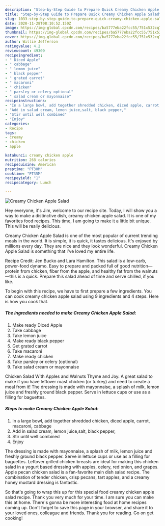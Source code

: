 ```yaml
---
description: "Step-by-Step Guide to Prepare Quick Creamy Chicken Apple Salad"
title: "Step-by-Step Guide to Prepare Quick Creamy Chicken Apple Salad"
slug: 1033-step-by-step-guide-to-prepare-quick-creamy-chicken-apple-salad
date: 2020-11-28T08:10:52.150Z
image: https://img-global.cpcdn.com/recipes/ba5777eba22fcc55/751x532cq70/creamy-chicken-apple-salad-recipe-main-photo.jpg
thumbnail: https://img-global.cpcdn.com/recipes/ba5777eba22fcc55/751x532cq70/creamy-chicken-apple-salad-recipe-main-photo.jpg
cover: https://img-global.cpcdn.com/recipes/ba5777eba22fcc55/751x532cq70/creamy-chicken-apple-salad-recipe-main-photo.jpg
author: Willie Jefferson
ratingvalue: 4.2
reviewcount: 49309
recipeingredient:
- " Diced Apple"
- " cabbage"
- " lemon juice"
- " black pepper"
- " grated carrot"
- " macaroni"
- " chicken"
- " parsley or celery optional"
- " salad cream or mayonnaise"
recipeinstructions:
- "In a large bowl, add together shredded chicken, diced apple, carrot, macaroni, cabbage"
- "Add in salad cream, lemon juice,salt, black pepper,"
- "Stir until well combined"
- "Enjoy"
categories:
- Recipe
tags:
- creamy
- chicken
- apple

katakunci: creamy chicken apple 
nutrition: 268 calories
recipecuisine: American
preptime: "PT30M"
cooktime: "PT35M"
recipeyield: "1"
recipecategory: Lunch

---
```



![Creamy Chicken Apple Salad](https://img-global.cpcdn.com/recipes/ba5777eba22fcc55/751x532cq70/creamy-chicken-apple-salad-recipe-main-photo.jpg)

Hey everyone, it's Jim, welcome to our recipe site. Today, I will show you a way to make a distinctive dish, creamy chicken apple salad. It is one of my favorites food recipes. This time, I am going to make it a little bit unique. This will be really delicious.

Creamy Chicken Apple Salad is one of the most popular of current trending meals in the world. It is simple, it is quick, it tastes delicious. It's enjoyed by millions every day. They are nice and they look wonderful. Creamy Chicken Apple Salad is something that I've loved my entire life.

Recipe Credit: Jen Bucko and Lara Hamilton. This salad is a low-carb, power-food dynamo. Easy to prepare and packed full of good nutrition—protein from chicken, fiber from the apple, and healthy fat from the walnuts—this is a quick. Prepare this salad ahead of time and serve chilled, if you like.


To begin with this recipe, we have to first prepare a few ingredients. You can cook creamy chicken apple salad using 9 ingredients and 4 steps. Here is how you cook that.

<!--inarticleads1-->

##### The ingredients needed to make Creamy Chicken Apple Salad:

1. Make ready  Diced Apple
1. Take  cabbage
1. Take  lemon juice
1. Make ready  black pepper
1. Get  grated carrot
1. Take  macaroni
1. Make ready  chicken
1. Take  parsley or celery (optional)
1. Take  salad cream or mayonnaise


Chicken Salad With Apples and Walnuts Thyme and Joy. A great salad to make if you have leftover roast chicken (or turkey) and need to create a meal from it! The dressing is made with mayonnaise, a splash of milk, lemon juice and freshly ground black pepper. Serve in lettuce cups or use as a filling for baguettes. 

<!--inarticleads2-->

##### Steps to make Creamy Chicken Apple Salad:

1. In a large bowl, add together shredded chicken, diced apple, carrot, macaroni, cabbage
1. Add in salad cream, lemon juice,salt, black pepper,
1. Stir until well combined
1. Enjoy


The dressing is made with mayonnaise, a splash of milk, lemon juice and freshly ground black pepper. Serve in lettuce cups or use as a filling for baguettes. Leftover grilled chicken breasts are ideal for making this chicken salad in a yogurt based dressing with apples, celery, red onion, and grapes. Apple pecan chicken salad is a fan-favorite main dish salad recipe. The combination of tender chicken, crisp pecans, tart apples, and a creamy honey mustard dressing is fantastic. 

So that's going to wrap this up for this special food creamy chicken apple salad recipe. Thank you very much for your time. I am sure you can make this at home. There's gonna be more interesting food at home recipes coming up. Don't forget to save this page in your browser, and share it to your loved ones, colleague and friends. Thank you for reading. Go on get cooking!
